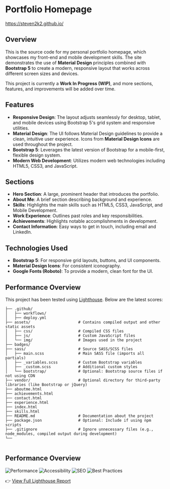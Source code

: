 # Portfolio Homepage

https://steven2k2.github.io/

## Overview
This is the source code for my personal portfolio homepage, which showcases my front-end and mobile development skills. The site demonstrates the use of **Material Design** principles combined with **Bootstrap 5** to create a modern, responsive layout that works across different screen sizes and devices. 

This project is currently a **Work In Progress (WIP)**, and more sections, features, and improvements will be added over time.

## Features
- **Responsive Design**: The layout adjusts seamlessly for desktop, tablet, and mobile devices using Bootstrap 5's grid system and responsive utilities.
- **Material Design**: The UI follows Material Design guidelines to provide a clean, intuitive user experience. Icons from **Material Design Icons** are used throughout the project.
- **Bootstrap 5**: Leverages the latest version of Bootstrap for a mobile-first, flexible design system.
- **Modern Web Development**: Utilizes modern web technologies including HTML5, CSS3, and JavaScript.

## Sections
- **Hero Section**: A large, prominent header that introduces the portfolio.
- **About Me**: A brief section describing background and experience.
- **Skills**: Highlights the main skills such as HTML5, CSS3, JavaScript, and Mobile Development.
- **Work Experience**: Outlines past roles and key responsibilities.
- **Achievements**: Highlights notable accomplishments in development.
- **Contact Information**: Easy ways to get in touch, including email and LinkedIn.

## Technologies Used
- **Bootstrap 5**: For responsive grid layouts, buttons, and UI components.
- **Material Design Icons**: For consistent iconography.
- **Google Fonts (Roboto)**: To provide a modern, clean font for the UI.
## Performance Overview

This project has been tested using [Lighthouse](https://developers.google.com/web/tools/lighthouse). Below are the latest scores:

```plaintext
├── .github/   
│   ├── workflows/
│   ├── deploy.yml
├── assets/                     # Contains compiled output and other static assets
│   ├── css/                    # Compiled CSS files
│   ├── js/                     # Custom JavaScript files
│   └── img/                    # Images used in the project
├── badges/
├── sass/                       # Source SASS/SCSS files
│   ├── main.scss               # Main SASS file (imports all partials)
│   ├── _variables.scss         # Custom Bootstrap variables
│   ├── _custom.scss            # Additional custom styles
│   └── bootstrap/              # Optional: Bootstrap source files if not using CDN
├── vendor/                     # Optional directory for third-party libraries (like Bootstrap or jQuery)
├── aboutme.html
├── achievements.html
├── contact.html
├── experience.html
├── index.html                  
├── skills.html
├── README.md                   # Documentation about the project
├── package.json                # Optional: Include if using npm scripts
├── .gitignore                  # Ignore unnecessary files (e.g., node_modules, compiled output during development)
└── 


```





## Performance Overview

![Performance](https://steven2k2.github.io/badges/performance.svg)
![Accessibility](https://steven2k2.github.io/badges/accessibility.svg)
![SEO](https://steven2k2.github.io/badges/seo.svg)
![Best Practices](https://steven2k2.github.io/badges/best-practices.svg)

👉 [View Full Lighthouse Report](https://steven2k2.github.io/lighthouse-report.html)